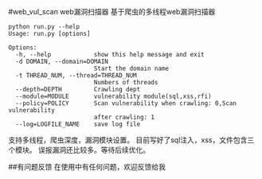 #web_vul_scan
web漏洞扫描器
基于爬虫的多线程web漏洞扫描器
    
    python run.py --help
    Usage: run.py [options]
    
    Options:
      -h, --help            show this help message and exit
      -d DOMAIN, --domain=DOMAIN
                            Start the domain name
      -t THREAD_NUM, --thread=THREAD_NUM
                            Numbers of threads
      --depth=DEPTH         Crawling dept
      --module=MODULE       vulnerability module(sql,xss,rfi)
      --policy=POLICY       Scan vulnerability when crawling: 0,Scan vulnerability
                            after crawling: 1
      --log=LOGFILE_NAME    save log file

支持多线程，爬虫深度，漏洞模块设置。
目前写好了sql注入，xss，文件包含三个模块。
误报漏洞还比较多。等待后续优化。

##有问题反馈
在使用中有任何问题，欢迎反馈给我
